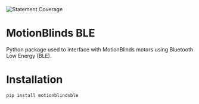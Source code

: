 <img alt="Statement Coverage" src=".github/badges/coverage.svg" />

# MotionBlinds BLE

Python package used to interface with MotionBlinds motors using Bluetooth Low Energy (BLE).

# Installation

```bash
pip install motionblindsble
```
